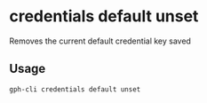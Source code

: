 # credentials default unset

Removes the current default credential key saved

## Usage

```bash
gph-cli credentials default unset
```



